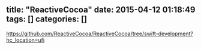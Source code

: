 title: "ReactiveCocoa"
date: 2015-04-12 01:18:49
tags: []
categories: []
---
https://github.com/ReactiveCocoa/ReactiveCocoa/tree/swift-development?hc_location=ufi